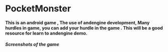 PocketMonster
=============

<h4>This is an android game , The use of andengine development, Many hurdles in game, you can add your hurdle in the game . This will be a good resource for learn to andengine demo.</h4>
<h5>Screenshots of the game</h5><br/>
